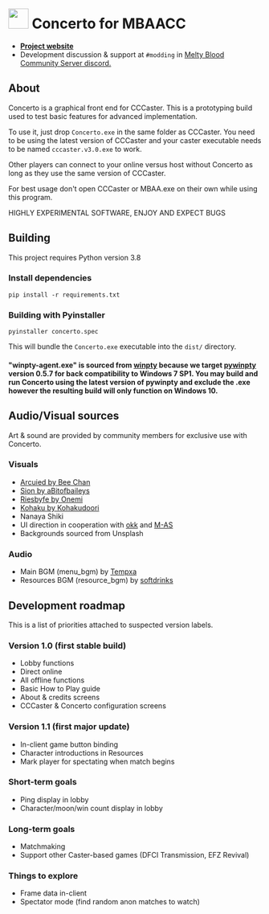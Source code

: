 # <img src="res/concertoicon.png" width="40"> Concerto for MBAACC
* [**Project website**](https://concerto.shib.live)
* Development discussion & support at `#modding` in [Melty Blood Community Server discord.](https://discord.gg/KeuSaJ5My8)

## About

Concerto is a graphical front end for CCCaster. This is a prototyping build used to test basic features for advanced implementation.

To use it, just drop `Concerto.exe` in the same folder as CCCaster. You need to be using the latest version of CCCaster and your caster executable needs to be named `cccaster.v3.0.exe` to work.

Other players can connect to your online versus host without Concerto as long as they use the same version of CCCaster.

For best usage don't open CCCaster or MBAA.exe on their own while using this program.

HIGHLY EXPERIMENTAL SOFTWARE, ENJOY AND EXPECT BUGS

## Building
This project requires Python version 3.8

### Install dependencies
```
pip install -r requirements.txt
```

### Building with Pyinstaller
```
pyinstaller concerto.spec
```
This will bundle the `Concerto.exe` executable into the `dist/` directory.

#### "winpty-agent.exe" is sourced from [winpty](https://github.com/rprichard/winpty) because we target [pywinpty](https://github.com/spyder-ide/pywinpty) version 0.5.7 for back compatibility to Windows 7 SP1. You may build and run Concerto using the latest version of pywinpty and exclude the .exe however the resulting build will only function on Windows 10.

## Audio/Visual sources
Art & sound are provided by community members for exclusive use with Concerto.
### Visuals
* [Arcuied by Bee Chan](https://twitter.com/Bee_Sempai/status/1345577709104205826?s=20)
* [Sion by aBitofbaileys](https://www.pixiv.net/en/artworks/90676177)
* [Riesbyfe by Onemi](https://www.pixiv.net/en/artworks/90219044)
* [Kohaku by Kohakudoori](https://www.pixiv.net/en/artworks/83141238)
* Nanaya Shiki
* UI direction in cooperation with [okk](https://github.com/okkdev) and [M-AS](https://twitter.com/matthewrobo)
* Backgrounds sourced from Unsplash
### Audio
* Main BGM (menu_bgm) by [Tempxa](https://twitter.com/TempxaRK9)
* Resources BGM (resource_bgm) by [softdrinks](https://twitter.com/soffdrinks)

## Development roadmap
This is a list of priorities attached to suspected version labels.

### Version 1.0 (first stable build)
* Lobby functions
* Direct online
* All offline functions
* Basic How to Play guide
* About & credits screens
* CCCaster & Concerto configuration screens

### Version 1.1 (first major update)
* In-client game button binding
* Character introductions in Resources
* Mark player for spectating when match begins

### Short-term goals
* Ping display in lobby
* Character/moon/win count display in lobby

### Long-term goals
* Matchmaking
* Support other Caster-based games (DFCI Transmission, EFZ Revival)

### Things to explore
* Frame data in-client
* Spectator mode (find random anon matches to watch)
